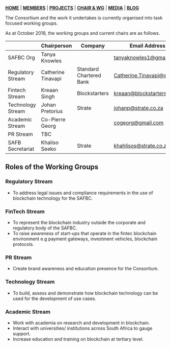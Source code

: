 [**HOME**](https://www.safbc.co.za) | [**MEMBERS**](/members/) | [**PROJECTS**](/projects/) | [**CHAIR & WG**](/committees/) | [**MEDIA**](/media/) | [**BLOG**](/blog/)

The Consortium and the work it undertakes is currently organised into task focused working groups.

As at October 2018, the working groups and current chairs are as follows.

|                   | Chairperson        | Company                 | Email Address             |
| ----------------- | ------------------ | ----------------------- | ------------------------- |
| SAFBC Org         | Tanya Knowles      |                         | tanyaknowles1@gmail.com   |
| Regulatory Stream | Catherine Tinavapi | Standard Chartered Bank | Catherine.Tinavapi@sc.com |
| Fintech Stream    | Kreaan Singh       | Blockstarters           | kreaan@blockstarters.com  |
| Technology Stream | Johan Pretorius    | Strate                  | johanp@strate.co.za       |
| Academic Stream   | Co-Pierre Georg    |                         | cogeorg@gmail.com         |
| PR Stream         | TBC                |                         |                           |
| SAFB Secretariat  | Khaliso Seeko      | Strate                  | khahlisos@strate.co.za    |

## Roles of the Working Groups

### Regulatory Stream

-   To address legal issues and compliance requirements in the use of blockchain technology for the SAFBC.

### FinTech Stream

-   To represent the blockchain industry outside the corporate and regulatory body of the SAFBC.
-   To raise awareness of start-ups that operate in the fintec blockchain environment e.g payment gateways, investment vehicles, blockchain protocols.

### PR Stream

-   Create brand awareness and education presence for the Consortium.

### Technology Stream

-   To build, assess and demonstrate how blockchain technology can be used for the development of use cases.

### Academic Stream

-   Work with academia on research and development in blockchain.
-   Interact with universities/ institutions across South Africa to gauge support.
-   Increase education and training on blockchain at tertiary level.
